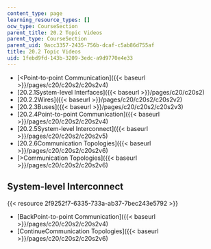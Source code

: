 ```yaml
---
content_type: page
learning_resource_types: []
ocw_type: CourseSection
parent_title: 20.2 Topic Videos
parent_type: CourseSection
parent_uid: 9acc3357-2435-756b-dcaf-c5ab86d755af
title: 20.2 Topic Videos
uid: 1febd9fd-143b-3209-3edc-a9d9770e4e33
---
```


*   [\<Point-to-point Communication]({{< baseurl >}}/pages/c20/c20s2/c20s2v4)
*   [20.2.1System-level Interfaces]({{< baseurl >}}/pages/c20/c20s2)
*   [20.2.2Wires]({{< baseurl >}}/pages/c20/c20s2/c20s2v2)
*   [20.2.3Buses]({{< baseurl >}}/pages/c20/c20s2/c20s2v3)
*   [20.2.4Point-to-point Communication]({{< baseurl >}}/pages/c20/c20s2/c20s2v4)
*   [20.2.5System-level Interconnect]({{< baseurl >}}/pages/c20/c20s2/c20s2v5)
*   [20.2.6Communication Topologies]({{< baseurl >}}/pages/c20/c20s2/c20s2v6)
*   [\>Communication Topologies]({{< baseurl >}}/pages/c20/c20s2/c20s2v6)

System-level Interconnect
-------------------------

{{< resource 2f9252f7-6335-733a-ab37-7bec243e5792 >}}

*   [BackPoint-to-point Communication]({{< baseurl >}}/pages/c20/c20s2/c20s2v4)
*   [ContinueCommunication Topologies]({{< baseurl >}}/pages/c20/c20s2/c20s2v6)